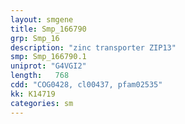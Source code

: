 ```yaml
---
layout: smgene
title: Smp_166790
grp: Smp_16
description: "zinc transporter ZIP13"
smp: Smp_166790.1
uniprot: "G4VGI2"
length:   768
cdd: "COG0428, cl00437, pfam02535"
kk: K14719
categories: sm
---
```

